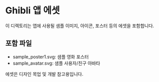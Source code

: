 # Ghibli 앱 에셋

이 디렉토리는 앱에 사용될 샘플 이미지, 아이콘, 포스터 등의 에셋을 포함합니다.

## 포함 파일
- sample_poster1.svg: 샘플 영화 포스터
- sample_avatar.svg: 샘플 사용자/친구 아바타

에셋은 디자인 목업 및 개발 참고용입니다.
